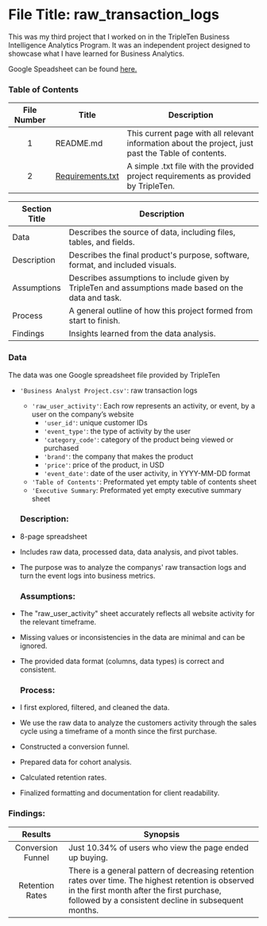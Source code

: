  # File Title: raw_transaction_logs

This was my third project that I worked on in the TripleTen Business Intelligence Analytics Program. It was an independent project designed to showcase what I have learned for Business Analytics.

Google Speadsheet can be found <a href='https://docs.google.com/spreadsheets/d/1uqM7DHuwv_mSoyxGjCFQm_HQSKJazqADh6-2H5cB320/edit?usp=sharing' target=_blank><u>here</u>.</a>

### Table of Contents
| File Number | Title | Description |
| :-----------: | ----------- |----------- |
| 1 | README.md | This current page with all relevant information about the project, just past the Table of contents. |
| 2 | [Requirements.txt]() | A simple .txt file with the provided project requirements as provided by TripleTen.

| Section Title | Description |
| ----------- |----------- |
| Data | Describes the source of data, including files, tables, and fields. |
| Description | Describes the final product's purpose, software, format, and included visuals. |
| Assumptions | Describes assumptions to include given by TripleTen and assumptions made based on the data and task. |
| Process | A general outline of how this project formed from start to finish. |
| Findings | Insights learned from the data analysis. |

### Data
The data was one Google spreadsheet file provided by TripleTen
- `'Business Analyst Project.csv'`: raw transaction logs
    - `'raw_user_activity'`: Each row represents an activity, or event, by a user on the company’s website
        - `'user_id'`: unique customer IDs
        - `'event_type'`: the type of activity by the user
        - `'category_code'`: category of the product being viewed or purchased
        - `'brand'`: the company that makes the product
        - `'price'`: price of the product, in USD
        - `'event_date'`: date of the user activity, in YYYY-MM-DD format
    - `'Table of Contents'`: Preformated yet empty table of contents sheet
    - `'Executive Summary`: Preformated yet empty executive summary sheet
 
  ### Description:
- 8-page spreadsheet
- Includes raw data, processed data, data analysis, and pivot tables.
- The purpose was to analyze the companys' raw transaction logs and turn the event logs into business metrics.

  ### Assumptions:
- The "raw_user_activity" sheet accurately reflects all website activity for the relevant timeframe.
- Missing values or inconsistencies in the data are minimal and can be ignored.
- The provided data format (columns, data types) is correct and consistent.

  ### Process:
- I first explored, filtered, and cleaned the data.
-  We use the raw data to analyze the customers activity through the sales cycle using a timeframe of a month since the first purchase.
-  Constructed a conversion funnel.
-  Prepared data for cohort analysis.
- Calculated retention rates.
- Finalized formatting and documentation for client readability.

### Findings:
| Results | Synopsis |
| :-----------: | ----------- |
| Conversion Funnel | Just 10.34% of users who view the page ended up buying. | 
| Retention Rates | There is a general pattern of decreasing retention rates over time. The highest retention is observed in the first month after the first purchase, followed by a consistent decline in subsequent months. | 



